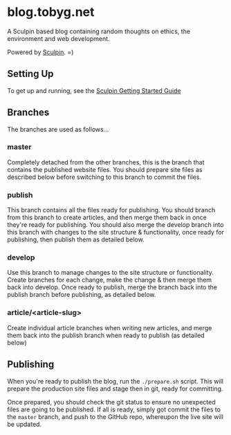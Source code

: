 blog.tobyg.net
==============

A Sculpin based blog containing random thoughts on ethics, the environment and web development.

Powered by [Sculpin](http://sculpin.io). =)


Setting Up
----------

To get up and running, see the [Sculpin Getting Started Guide](https://sculpin.io/getstarted/)


Branches
--------

The branches are used as follows…

### master

Completely detached from the other branches, this is the branch that contains the published website files.  You should prepare site files as described below before switching to this branch to commit the files.


### publish

This branch contains all the files ready for publishing. You should branch from this branch to create articles, and then merge them back in once they're ready for publishing.
You should also merge the develop branch into this branch with changes to the site structure & functionality, once ready for publishing, then publish them as detailed below.


### develop

Use this branch to manage changes to the site structure or functionality. Create branches for each change, make the change & then merge them back into develop. Once ready to publish, merge the branch back into the publish branch before publishing, as detailed below.


### article/\<article-slug>

Create individual article branches when writing new articles, and merge them back into the publish branch when ready to publish (as detailed below)


Publishing
----------

When you're ready to publish the blog, run the `./prepare.sh` script.  This will prepare the production site files and 
stage then in git, ready for committing.

Once prepared, you should check the git status to ensure no unexpected files are going to be published. If all is ready, 
simply got commit the files to the `master` branch, and push to the GitHub repo, whereupon the live site will be 
updated.